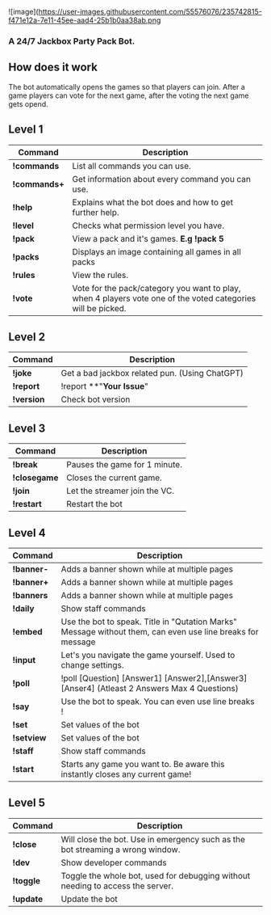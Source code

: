 ![image](https://user-images.githubusercontent.com/55576076/235742815-f471e12a-7e11-45ee-aad4-25b1b0aa38ab.png
### A 24/7 Jackbox Party Pack Bot.  
## How does it work  
The bot automatically opens the games so that players can join.
After a game players can vote for the next game, after the voting the next game gets opend.
## Level 1
| Command      | Description        |
|--------------|--------------------|
| **!commands**| List all commands you can use.|
| **!commands+**| Get information about every command you can use.|
| **!help**| Explains what the bot does and how to get further help.|
| **!level**| Checks what permission level you have.|
| **!pack**| View a pack and it's games. **E.g !pack 5**|
| **!packs**| Displays an image containing all games in all packs|
| **!rules**| View the rules.|
| **!vote**| Vote for the pack/category you want to play, when 4 players vote one of the voted categories will be picked. |
## Level 2
| Command      | Description        |
|--------------|--------------------|
| **!joke**| Get a bad jackbox related pun. (Using ChatGPT)|
| **!report**| !report **"**Your Issue**"|
| **!version**| Check bot version|
## Level 3
| Command      | Description        |
|--------------|--------------------|
| **!break**| Pauses the game for 1 minute.|
| **!closegame**| Closes the current game.|
| **!join**| Let the streamer join the VC.|
| **!restart**| Restart the bot|
## Level 4
| Command      | Description        |
|--------------|--------------------|
| **!banner-**| Adds a banner shown while at multiple pages|
| **!banner+**| Adds a banner shown while at multiple pages|
| **!banners**| Adds a banner shown while at multiple pages|
| **!daily**| Show staff commands|
| **!embed**| Use the bot to speak. Title in "Qutation Marks" Message without them, can even use line breaks for message|
| **!input**| Let's you navigate the game yourself. Used to change settings.|
| **!poll**| !poll [Question] [Answer1] [Answer2],[Answer3] [Anser4]    (Atleast 2 Answers Max 4 Questions)|
| **!say**| Use the bot to speak. You can even use line breaks !|
| **!set**| Set values of the bot|
| **!setview**| Set values of the bot|
| **!staff**| Show staff commands|
| **!start**| Starts any game you want to. Be aware this instantly closes any current game!|
## Level 5
| Command      | Description        |
|--------------|--------------------|
| **!close**| Will close the bot. Use in emergency such as the bot streaming a wrong window.|
| **!dev**| Show developer commands|
| **!toggle**| Toggle the whole bot, used for debugging without needing to access the server.|
| **!update**| Update the bot|
